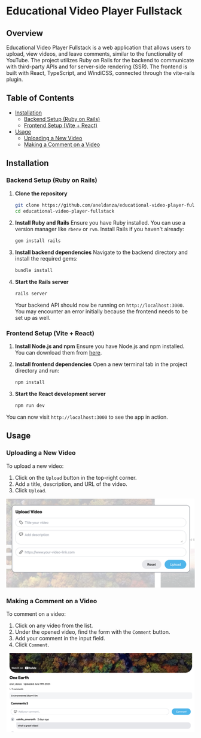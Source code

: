 # Educational Video Player Fullstack

## Overview

Educational Video Player Fullstack is a web application that allows users to upload, view videos, and leave comments, similar to the functionality of YouTube. The project utilizes Ruby on Rails for the backend to communicate with third-party APIs and for server-side rendering (SSR). The frontend is built with React, TypeScript, and WindiCSS, connected through the vite-rails plugin.

## Table of Contents
- [Installation](#installation)
  - [Backend Setup (Ruby on Rails)](#backend-setup-ruby-on-rails)
  - [Frontend Setup (Vite + React)](#frontend-setup-vite--react)
- [Usage](#usage)
  - [Uploading a New Video](#uploading-a-new-video)
  - [Making a Comment on a Video](#making-a-comment-on-a-video)


## Installation

### Backend Setup (Ruby on Rails)

1. **Clone the repository**
    ```bash
    git clone https://github.com/aneldanza/educational-video-player-fullstack.git
    cd educational-video-player-fullstack
    ```

2. **Install Ruby and Rails**
    Ensure you have Ruby installed. You can use a version manager like `rbenv` or `rvm`. Install Rails if you haven't already:
    ```bash
    gem install rails
    ```

3. **Install backend dependencies**
    Navigate to the backend directory and install the required gems:
    ```bash
    bundle install
    ```

4. **Start the Rails server**
    ```bash
    rails server
    ```
    Your backend API should now be running on `http://localhost:3000`. You may encounter an error initially because the frontend needs to be set up as well.

### Frontend Setup (Vite + React)

1. **Install Node.js and npm**
    Ensure you have Node.js and npm installed. You can download them from [here](https://nodejs.org/).

2. **Install frontend dependencies**
    Open a new terminal tab in the project directory and run:
    ```bash
    npm install
    ```

3. **Start the React development server**
    ```bash
    npm run dev
    ```

You can now visit `http://localhost:3000` to see the app in action.

## Usage

### Uploading a New Video

To upload a new video:
1. Click on the `Upload` button in the top-right corner.
2. Add a title, description, and URL of the video.
3. Click `Upload`.

![Upload a New Video](public/new_video.png)

### Making a Comment on a Video

To comment on a video:
1. Click on any video from the list.
2. Under the opened video, find the form with the `Comment` button.
3. Add your comment in the input field.
4. Click `Comment`.

![Comment on a Video](public/comment.png)

